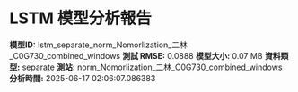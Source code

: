# LSTM 模型分析報告
**模型ID:** lstm_separate_norm_Nomorlization_二林_C0G730_combined_windows
**測試 RMSE:** 0.0888
**模型大小:** 0.07 MB
**資料類型:** separate
**測站:** norm_Nomorlization_二林_C0G730_combined_windows
**分析時間:** 2025-06-17 02:06:07.086383
